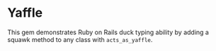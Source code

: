 # Yaffle

This gem demonstrates Ruby on Rails duck typing ability by adding a squawk method to any class with `acts_as_yaffle`.
